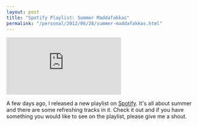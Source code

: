 ```yaml
---
layout: post
title: "Spotify Playlist: Summer Maddafakkas"
permalink: "/personal/2012/06/28/summer-maddafakkas.html"
---
```


<iframe src="https://embed.spotify.com/?uri=spotify:user:116689447:playlist:4x748cfeeSX9Ie5SATVmDv&theme=white&view=coverart" frameborder="0" allowtransparency="true" class="spotify"></iframe>

A few days ago, I released a new playlist on [Spotify](http://www.spotify.com/). It's all about summer and there are some refreshing tracks in it. Check it out and if you have something you would like to see on the playlist, please give me a shout.
